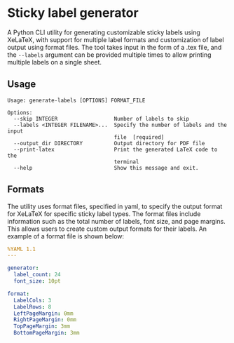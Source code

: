 # Sticky label generator

A Python CLI utility for generating customizable sticky labels using XeLaTeX, with support for multiple label
formats and customization of label output using format files. The tool takes input in the form of a .tex file,
and the `--labels` argument can be provided multiple times to allow printing multiple labels on a single sheet.

## Usage

```
Usage: generate-labels [OPTIONS] FORMAT_FILE

Options:
  --skip INTEGER                  Number of labels to skip
  --labels <INTEGER FILENAME>...  Specify the number of labels and the input
                                  file  [required]
  --output_dir DIRECTORY          Output directory for PDF file
  --print-latex                   Print the generated LaTeX code to the
                                  terminal
  --help                          Show this message and exit.

```

## Formats

The utility uses format files, specified in yaml, to specify the output format for XeLaTeX for specific sticky label types.
The format files include information such as the total number of labels, font size, and page margins.
This allows users to create custom output formats for their labels. An example of a format file is shown below:

```yaml
%YAML 1.1
---

generator:
  label_count: 24
  font_size: 10pt

format:
  LabelCols: 3
  LabelRows: 8
  LeftPageMargin: 0mm
  RightPageMargin: 0mm
  TopPageMargin: 3mm
  BottomPageMargin: 3mm

```

